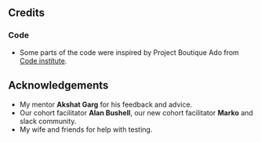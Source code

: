 ## Credits

### Code
  
- Some parts of the code were inspired by Project Boutique Ado from [Code institute](https://learn.codeinstitute.net/dashboard).

## Acknowledgements

- My mentor **Akshat Garg** for his feedback and advice.
- Our cohort facilitator **Alan Bushell**, our new cohort facilitator **Marko** and slack community.
- My wife and friends for help with testing.